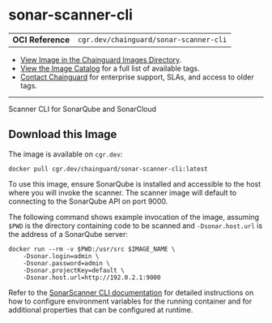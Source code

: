 <!--monopod:start-->
# sonar-scanner-cli
| | |
| - | - |
| **OCI Reference** | `cgr.dev/chainguard/sonar-scanner-cli` |


* [View Image in the Chainguard Images Directory](https://images.chainguard.dev/directory/image/sonar-scanner-cli/overview).
* [View the Image Catalog](https://console.chainguard.dev/images/catalog) for a full list of available tags.
* [Contact Chainguard](https://www.chainguard.dev/chainguard-images) for enterprise support, SLAs, and access to older tags.

---
<!--monopod:end-->

<!--overview:start-->
Scanner CLI for SonarQube and SonarCloud
<!--overview:end-->

<!--getting:start-->
## Download this Image
The image is available on `cgr.dev`:

```
docker pull cgr.dev/chainguard/sonar-scanner-cli:latest
```
<!--getting:end-->

<!--body:start-->
To use this image, ensure SonarQube is installed and accessible to the host where you will invoke the scanner. The scanner image will default to connecting to the SonarQube API on port 9000.

The following command shows example invocation of the image, assuming `$PWD` is the directory containing code to be scanned and `-Dsonar.host.url` is the address of a SonarQube server:

```
docker run --rm -v $PWD:/usr/src $IMAGE_NAME \
    -Dsonar.login=admin \
    -Dsonar.password=admin \
    -Dsonar.projectKey=default \
    -Dsonar.host.url=http://192.0.2.1:9000
```

 Refer to the [SonarScanner CLI documentation](https://docs.sonarsource.com/sonarqube/latest/analyzing-source-code/scanners/sonarscanner/#sonarscanner-from-docker-image) for detailed instructions on how to configure environment variables for the running container and for additional properties that can be configured at runtime.
<!--body:end-->
